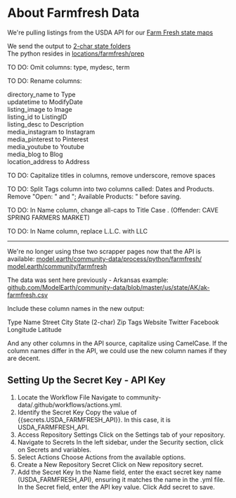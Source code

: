 # About Farmfresh Data

We're pulling listings from the USDA API for our [Farm Fresh state maps](/localsite/map/#show=farmfresh&state=NY)

We send the output to [2-char state folders](https://github.com/ModelEarth/community-data/tree/master/locations/farmfresh/us)  
The python resides in [locations/farmfresh/prep](https://github.com/ModelEarth/community-data/locations/farmfresh/prep)


TO DO: Omit columns: type, mydesc, term

TO DO: Rename columns:

directory\_name to Type  
updatetime to ModifyDate  
listing\_image to Image  
listing\_id to ListingID  
listing\_desc to Description  
media\_instagram to Instagram  
media\_pinterest to Pinterest  
media\_youtube to Youtube  
media\_blog to Blog  
location\_address to Address

TO DO: Capitalize titles in columns, remove underscore, remove spaces

TO DO: Split Tags column into two columns called: Dates and Products.  
Remove "Open: " and "; Available Products: " before saving.

TO DO: In Name column, change all-caps to Title Case . (Offender: CAVE SPRING FARMERS MARKET)

TO DO: In Name column, replace L.L.C. with LLC

---

We're no longer using thse two scrapper pages now that the API is available:
[model.earth/community-data/process/python/farmfresh/](https://model.earth/community-data/process/python/farmfresh/)
[model.earth/community/farmfresh](https://model.earth/community/farmfresh)

The data was sent here previously - Arkansas example:
[github.com/ModelEarth/community-data/blob/master/us/state/AK/ak-farmfresh.csv](https://github.com/ModelEarth/community-data/blob/master/us/state/AK/ak-farmfresh.csv)



Include these column names in the new output:

Type
Name
Street
City
State (2-char)
Zip
Tags
Website
Twitter
Facebook
Longitude
Latitude

And any other columns in the API source, capitalize using CamelCase.
If the column names differ in the API, we could use the new column names if they are decent.

## Setting Up the Secret Key - API Key

1. Locate the Workflow File
    Navigate to community-data/.github/workflows/actions.yml.
2. Identify the Secret Key
    Copy the value of {{secrets.USDA\_FARMFRESH\_API}}. In this case, it is USDA\_FARMFRESH\_API.
3. Access Repository Settings
    Click on the Settings tab of your repository.
4. Navigate to Secrets
    In the left sidebar, under the Security section, click on Secrets and variables.
5. Select Actions
    Choose Actions from the available options.
6. Create a New Repository Secret
    Click on New repository secret.
7. Add the Secret Key
    In the Name field, enter the exact secret key name (USDA\_FARMFRESH\_API), ensuring it matches the name in the .yml file.
    In the Secret field, enter the API key value.
    Click Add secret to save.
